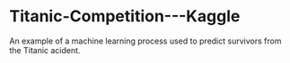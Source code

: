 # Titanic-Competition---Kaggle
An example of a machine learning process used to predict survivors from the Titanic acident.
